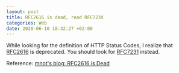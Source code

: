 ```yaml
---
layout: post
title: RFC2616 is dead, read RFC723X
categories: Web
date: 2020-06-10 18:32:27 +02:00
---
```


While looking for the definition of HTTP Status Codes, I realize that [RFC2616](https://tools.ietf.org/html/rfc2616) is deprecated. You should look for [RFC7231](https://tools.ietf.org/html/rfc7231) instead.

Reference: [mnot's blog: RFC2616 is Dead](https://www.mnot.net/blog/2014/06/07/rfc2616_is_dead)

